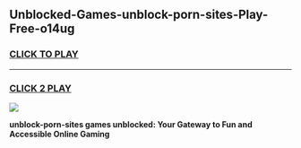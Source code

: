 
## Unblocked-Games-unblock-porn-sites-Play-Free-o14ug
<h3>
<a href="https://premium76.site?title=unblock-porn-sites&ref=21A">CLICK TO PLAY</a></h3>
<hr>

<h3>
<a href="https://premium76.site?title=unblock-porn-sites&ref=21A">CLICK 2 PLAY</a>
  
</h3>

<a href="https://premium76.site?title=unblock-porn-sites&ref=21A"><img src="https://clearcache.store/games.png"></a>


**unblock-porn-sites games unblocked: Your Gateway to Fun and Accessible Online Gaming**
